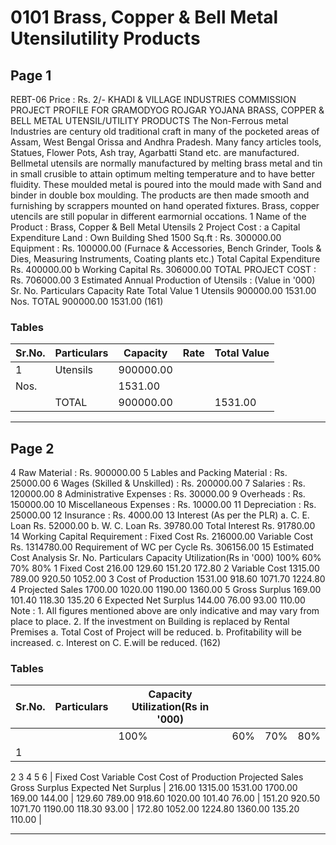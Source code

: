 # 0101 Brass, Copper & Bell Metal Utensilutility Products

## Page 1

REBT-06 Price : Rs. 2/- KHADI & VILLAGE INDUSTRIES COMMISSION PROJECT PROFILE FOR GRAMODYOG ROJGAR YOJANA BRASS, COPPER & BELL METAL UTENSIL/UTILITY PRODUCTS The Non-Ferrous metal Industries are century old traditional craft in many of the pocketed areas of Assam, West Bengal Orissa and Andhra Pradesh. Many fancy articles tools, Statues, Flower Pots, Ash tray, Agarbatti Stand etc. are manufactured. Bellmetal utensils are normally manufactured by melting brass metal and tin in small crusible to attain optimum melting temperature and to have better fluidity. These moulded metal is poured into the mould made with Sand and binder in double box moulding. The products are then made smooth and furnishing by scrappers mounted on hand operated fixtures. Brass, copper utencils are still popular in different earmornial occations. 1 Name of the Product : Brass, Copper & Bell Metal Utensils 2 Project Cost : a Capital Expenditure Land : Own Building Shed 1500 Sq.ft : Rs. 300000.00 Equipment : Rs. 100000.00 (Furnace & Accessories, Bench Grinder, Tools & Dies, Measuring Instruments, Coating plants etc.) Total Capital Expenditure Rs. 400000.00 b Working Capital Rs. 306000.00 TOTAL PROJECT COST : Rs. 706000.00 3 Estimated Annual Production of Utensils : (Value in '000) Sr. No. Particulars Capacity Rate Total Value 1 Utensils 900000.00 1531.00 Nos. TOTAL 900000.00 1531.00 (161)

### Tables

| Sr.No. | Particulars | Capacity | Rate | Total Value |
|---|---|---|---|---|
| 1 | Utensils | 900000.00
Nos. |  | 1531.00 |
|  | TOTAL | 900000.00 |  | 1531.00 |

---

## Page 2

4 Raw Material : Rs. 900000.00 5 Lables and Packing Material : Rs. 25000.00 6 Wages (Skilled & Unskilled) : Rs. 200000.00 7 Salaries : Rs. 120000.00 8 Administrative Expenses : Rs. 30000.00 9 Overheads : Rs. 150000.00 10 Miscellaneous Expenses : Rs. 10000.00 11 Depreciation : Rs. 25000.00 12 Insurance : Rs. 4000.00 13 Interest (As per the PLR) a. C. E. Loan Rs. 52000.00 b. W. C. Loan Rs. 39780.00 Total Interest Rs. 91780.00 14 Working Capital Requirement : Fixed Cost Rs. 216000.00 Variable Cost Rs. 1314780.00 Requirement of WC per Cycle Rs. 306156.00 15 Estimated Cost Analysis Sr. No. Particulars Capacity Utilization(Rs in '000) 100% 60% 70% 80% 1 Fixed Cost 216.00 129.60 151.20 172.80 2 Variable Cost 1315.00 789.00 920.50 1052.00 3 Cost of Production 1531.00 918.60 1071.70 1224.80 4 Projected Sales 1700.00 1020.00 1190.00 1360.00 5 Gross Surplus 169.00 101.40 118.30 135.20 6 Expected Net Surplus 144.00 76.00 93.00 110.00 Note : 1. All figures mentioned above are only indicative and may vary from place to place. 2. If the investment on Building is replaced by Rental Premises a. Total Cost of Project will be reduced. b. Profitability will be increased. c. Interest on C. E.will be reduced. (162)

### Tables

| Sr.No. | Particulars | Capacity Utilization(Rs in '000) |  |  |  |
|---|---|---|---|---|---|
|  |  | 100% | 60% | 70% | 80% |
| 1
2
3
4
5
6 | Fixed Cost
Variable Cost
Cost of Production
Projected Sales
Gross Surplus
Expected Net Surplus | 216.00
1315.00
1531.00
1700.00
169.00
144.00 | 129.60
789.00
918.60
1020.00
101.40
76.00 | 151.20
920.50
1071.70
1190.00
118.30
93.00 | 172.80
1052.00
1224.80
1360.00
135.20
110.00 |

---
